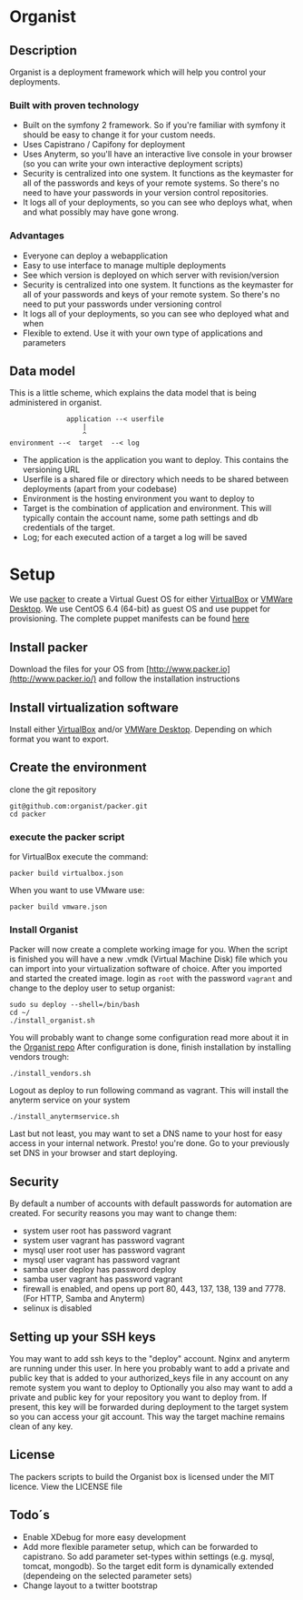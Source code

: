 # Organist #

## Description ##
Organist is a deployment framework which will help you control your deployments.

### Built with proven technology ###

 - Built on the symfony 2 framework. So if you're familiar with symfony it should be easy to change it for your custom needs.
 - Uses Capistrano / Capifony for deployment
 - Uses Anyterm, so you'll have an interactive live console in your browser (so you can write your own interactive deployment scripts)
 - Security is centralized into one system. It functions as the keymaster for all of the passwords and keys of your remote systems. So there's no need to have your passwords in your version control repositories.
 - It logs all of your deployments, so you can see who deploys what, when and what possibly may have gone wrong.

### Advantages ###

 - Everyone can deploy a webapplication
 - Easy to use interface to manage multiple deployments
 - See which version is deployed on which server with revision/version
 - Security is centralized into one system. It functions as the keymaster for all of your passwords and keys of your remote system. So there's no need to put your passwords under versioning control
 - It logs all of your deployments, so you can see who deployed what and when
 - Flexible to extend. Use it with your own type of applications and parameters

## Data model ##
This is a little scheme, which explains the data model that is being administered in organist.

                  application --< userfile
                      |
                      ^
    environment --<  target  --< log


 - The application is the application you want to deploy. This contains the versioning URL
 - Userfile is a shared file or directory which needs to be shared between deployments (apart from your codebase)
 - Environment is the hosting environment you want to deploy to
 - Target is the combination of application and environment. This will typically contain the account name, some path settings and db credentials of the target.
 - Log; for each executed action of a target a log will be saved

# Setup #
We use [packer](http://www.packer.io/) to create a Virtual Guest OS for either [VirtualBox](https://www.virtualbox.org/) or [VMWare Desktop](http://www.vmware.com/).
We use CentOS 6.4 (64-bit) as guest OS and use puppet for provisioning. The complete puppet manifests can be found [here](https://github.com/organist/puppet)

## Install packer ##
Download the files for your OS from  [http://www.packer.io](http://www.packer.io/) and follow the installation instructions

## Install virtualization software ##
Install either [VirtualBox](https://www.virtualbox.org/) and/or [VMWare Desktop](http://www.vmware.com/).
Depending on which format you want to export.

## Create the environment ##
clone the git repository

    git@github.com:organist/packer.git
    cd packer

### execute the packer script ###

for VirtualBox execute the command:

    packer build virtualbox.json

When you want to use VMware use:

    packer build vmware.json


### Install Organist ###

Packer will now create a complete working image for you.
When the script is finished you will have a new .vmdk (Virtual Machine Disk) file which you can import into your virtualization software of choice.
After you imported and started the created image.
login as `root` with the password `vagrant` and change to the deploy user to setup organist:

    sudo su deploy --shell=/bin/bash
    cd ~/
    ./install_organist.sh

You will probably want to change some configuration read more about it in the [Organist repo](https://github.com/organist/organist)
After configuration is done, finish installation by installing vendors trough:

    ./install_vendors.sh

Logout as deploy to run following command as vagrant. This will install the anyterm service on your system

    ./install_anytermservice.sh

Last but not least, you may want to set a DNS name to your host for easy access in your internal network.
Presto! you're done. Go to your previously set DNS in your browser and start deploying.

## Security ##
By default a number of accounts with default passwords for automation are created. For security reasons you may want to change them:

   - system user root has password vagrant
   - system user vagrant has password vagrant
   - mysql user root user has password vagrant
   - mysql user vagrant has password vagrant
   - samba user deploy has password deploy
   - samba user vagrant has password vagrant
   - firewall is enabled, and opens up port 80, 443, 137, 138, 139 and 7778. (For HTTP, Samba and Anyterm)
   - selinux is disabled

## Setting up your SSH keys ##
You may want to add ssh keys to the "deploy" account. Nginx and anyterm are running under this user.
   In here you probably want to add a private and public key that is added to your authorized_keys file in any account on any remote system you want to deploy to
   Optionally you also may want to add a private and public key for your repository you want to deploy from. If present, this key will be forwarded during deployment
   to the target system so you can access your git account. This way the target machine remains clean of any key.


## License ##
The packers scripts to build the Organist box is licensed under the MIT licence. View the LICENSE file


Todo´s
------

 - Enable XDebug for more easy development
 - Add more flexible parameter setup, which can be forwarded to capistrano. So add parameter set-types within settings (e.g. mysql, tomcat, mongodb). So the target edit form is dynamically extended (dependeing on the selected parameter sets)
 - Change layout to a twitter bootstrap
